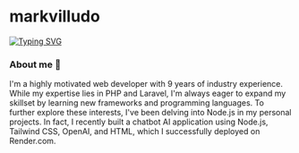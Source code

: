 ﻿# markvilludo

[![Typing SVG](https://readme-typing-svg.demolab.com/?lines=PHP+/+Laravel+Developer;Passionate+in+Software+Development)](https://git.io/typing-svg)

### About me 👋

I'm a highly motivated web developer with 9 years of industry experience.  While my expertise lies in PHP and Laravel, I'm always eager to expand my skillset by learning new frameworks and programming languages.  To further explore these interests, I've been delving into Node.js in my personal projects.  In fact, I recently built a chatbot AI application using Node.js, Tailwind CSS, OpenAI, and HTML, which I successfully deployed on Render.com.



